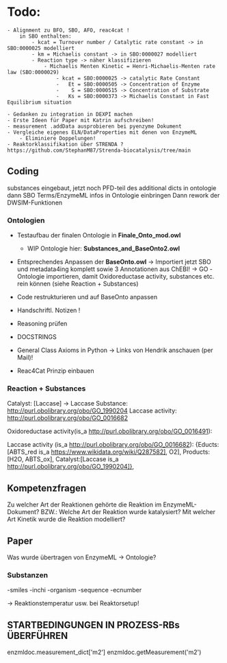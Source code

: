 # Todo:
	- Alignment zu BFO, SBO, AFO, reac4cat !	
		in SBO enthalten:
			- kcat = Turnover number / Catalytic rate constant -> in SBO:0000025 modelliert
			- km = Michaelis constant -> in SBO:0000027 modelliert
			- Reaction type -> näher klassifizieren
				- Michaelis Menten Kinetic = Henri-Michaelis-Menten rate law (SBO:0000029) 
					- kcat = SBO:0000025 -> catalytic Rate Constant
					-	Et = SBO:0000505 -> Concentration of Enzyme
					-	 S = SBO:0000515 -> Concentration of Substrate
					-   Ks = SBO:0000373 -> Michaelis Constant in Fast Equilibrium situation
					
	- Gedanken zu integration in DEXPI machen
	- Erste Ideen für Paper mit Katrin aufschreiben!
	- measurement .addData ausprobieren bei pyenzyme Dokument
	- Vergleiche eigenes ELN/DataProperties mit denen von EnzymeML 
		- Eliminiere Doppelungen!		
	- Reaktorklassifikation über STRENDA ?
	https://github.com/StephanM87/Strenda-biocatalysis/tree/main


## Coding
substances eingebaut, jetzt noch PFD-teil des additional dicts in ontologie
dann SBO Terms/EnzymeML infos in Ontologie einbringen
Dann rework der DWSIM-Funktionen 


### Ontologien
- Testaufbau der finalen Ontologie in **Finale_Onto_mod.owl**
	- WIP Ontologie hier: **Substances_and_BaseOnto2.owl**
- Entsprechendes Anpassen der **BaseOnto.owl** -> Importiert jetzt SBO und metadata4ing komplett sowie 3 Annotationen aus ChEBI!
  -> GO -Ontologie importieren, damit Oxidoreductase activity, substances etc. rein können (siehe Reaction + Substances)


- Code restrukturieren und auf BaseOnto anpassen
- Handschriftl. Notizen !
- Reasoning prüfen

- DOCSTRINGS

- General Class Axioms in Python -> Links von Hendrik anschauen (per Mail)!
- Reac4Cat Prinzip einbauen

### Reaction + Substances
Catalyst: [Laccase] -> Laccase Substance: http://purl.obolibrary.org/obo/GO_1990204 Laccase activity: http://purl.obolibrary.org/obo/GO_0016682

Oxidoreductase activity(is_a http://purl.obolibrary.org/obo/GO_0016491):

Laccase activity (is_a http://purl.obolibrary.org/obo/GO_0016682):
		{Educts:[ABTS_red is_a https://www.wikidata.org/wiki/Q287582], O2],
	     Products:[H2O, ABTS_ox],
	     Catalyst:[Laccase is_a http://purl.obolibrary.org/obo/GO_1990204]},
		 
		 
 
## Kompetenzfragen
Zu welcher Art der Reaktionen gehörte die Reaktion im EnzymeML-Dokument? 
BZW.: Welche Art der Reaktion wurde katalysiert?
Mit welcher Art Kinetik wurde die Reaktion modelliert? 


## Paper
Was wurde übertragen von EnzymeML -> Ontologie?
### Substanzen
-smiles
-inchi
-organism
-sequence
-ecnumber

-> Reaktionstemperatur usw. bei Reaktorsetup!


## STARTBEDINGUNGEN IN PROZESS-RBs ÜBERFÜHREN
enzmldoc.measurement_dict['m2']
enzmldoc.getMeasurement('m2')
